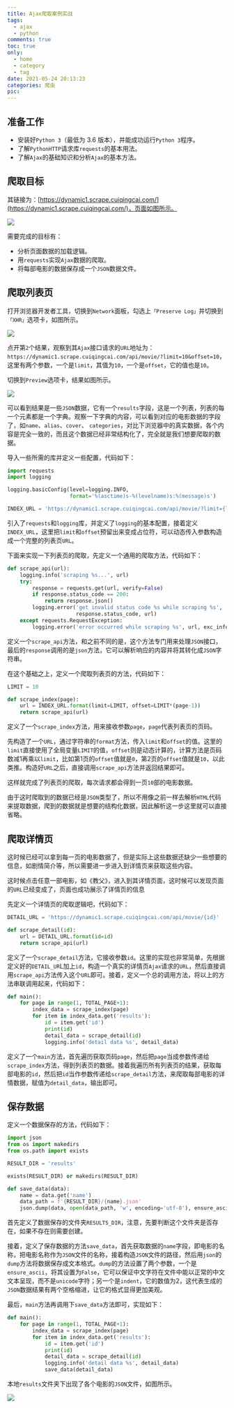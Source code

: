 ```yaml
---
title: Ajax爬取案例实战
tags:
  - ajax
  - python
comments: true
toc: true
only:
  - home
  - category
  - tag
date: 2021-05-24 20:13:23
categories: 爬虫
pic:
---
```


## 准备工作

- 安装好`Python 3`（最低为 3.6 版本），并能成功运行`Python 3`程序。
- 了解`PythonHTTP`请求库`requests`的基本用法。
- 了解`Ajax`的基础知识和分析`Ajax`的基本方法。

## 爬取目标

其链接为：[https://dynamic1.scrape.cuiqingcai.com/](https://dynamic1.scrape.cuiqingcai.com/)，页面如图所示。

![](Screenshot_1.webp)

需要完成的目标有：

- 分析页面数据的加载逻辑。
- 用`requests`实现`Ajax`数据的爬取。
- 将每部电影的数据保存成一个`JSON`数据文件。

## 爬取列表页

打开浏览器开发者工具，切换到`Network`面板，勾选上`「Preserve Log」`并切换到`「XHR」`选项卡，如图所示。

![](Screenshot_2.webp)

点开第`2`个结果，观察到其`Ajax`接口请求的`URL`地址为：`https://dynamic1.scrape.cuiqingcai.com/api/movie/?limit=10&offset=10`，这里有两个参数，一个是`limit`，其值为`10`，一个是`offset`，它的值也是`10`。

切换到`Preview`选项卡，结果如图所示。

![](Screenshot_3.webp)

可以看到结果是一些`JSON`数据，它有一个`results`字段，这是一个列表，列表的每一个元素都是一个字典。观察一下字典的内容，可以看到对应的电影数据的字段了，如`name`、`alias`、`cover`、 `categories`，对比下浏览器中的真实数据，各个内容是完全一致的，而且这个数据已经非常结构化了，完全就是我们想要爬取的数据。

导入一些所需的库并定义一些配置，代码如下：

```python
import requests
import logging

logging.basicConfig(level=logging.INFO,
                    format='%(asctime)s-%(levelname)s:%(message)s')

INDEX_URL = 'https://dynamic1.scrape.cuiqingcai.com/api/movie/?limit={limit}&offset={offset}'
```

引入了`requests`和`logging`库，并定义了`logging`的基本配置，接着定义`INDEX_URL`，这里把`limit`和`offset`预留出来变成占位符，可以动态传入参数构造成一个完整的列表页`URL`。

下面来实现一下列表页的爬取，先定义一个通用的爬取方法，代码如下：

```python
def scrape_api(url):
    logging.info('scraping %s...', url)
    try:
        response = requests.get(url, verify=False)
        if response.status_code == 200:
            return response.json()
        logging.error('get invalid status code %s while scraping %s',
                      response.status_code, url)
    except requests.RequestException:
        logging.error('error occurred while scraping %s', url, exc_info=True)
```

定义一个`scrape_api`方法，和之前不同的是，这个方法专门用来处理`JSON`接口，最后的`response`调用的是`json`方法，它可以解析响应的内容并将其转化成`JSON`字符串。

在这个基础之上，定义一个爬取列表页的方法，代码如下：

```python
LIMIT = 10

def scrape_index(page):
    url = INDEX_URL.format(limit=LIMIT, offset=LIMIT*(page-1))
    return scrape_api(url)
```

定义了一个`scrape_index`方法，用来接收参数`page`，`page`代表列表页的页码。

先构造了一个`URL`，通过字符串的`format`方法，传入`limit`和`offset`的值。这里的`limit`直接使用了全局变量`LIMIT`的值，`offset`则是动态计算的，计算方法是页码数减1再乘以`limit`，比如第1页的`offset`值就是`0`，第2页的`offset`值就是`10`，以此类推。构造好`URL`之后，直接调用`scrape_api`方法并返回结果即可。

这样就完成了列表页的爬取，每次请求都会得到一页`10`部的电影数据。

由于这时爬取到的数据已经是`JSON`类型了，所以不用像之前一样去解析`HTML`代码来提取数据，爬到的数据就是想要的结构化数据，因此解析这一步这里就可以直接省略。

## 爬取详情页

这时候已经可以拿到每一页的电影数据了，但是实际上这些数据还缺少一些想要的信息，如剧情简介等，所以需要进一步进入到详情页来获取这些内容。

这时候点击任意一部电影，如《教父》，进入到其详情页面，这时候可以发现页面的`URL`已经变成了[](https://dynamic1.scrape.cuiqingcai.com/detail/40)，页面也成功展示了详情页的信息

先定义一个详情页的爬取逻辑吧，代码如下：

```python
DETAIL_URL = 'https://dynamic1.scrape.cuiqingcai.com/api/movie/{id}'

def scrape_detail(id):
    url = DETAIL_URL.format(id=id)
    return scrape_api(url)
```

定义了一个`scrape_detail`方法，它接收参数`id`。这里的实现也非常简单，先根据定义好的`DETAIL_UR`L加上`id`，构造一个真实的详情页`Ajax`请求的`URL`，然后直接调用`scrape_api`方法传入这个`URL`即可。接着，定义一个总的调用方法，将以上的方法串联调用起来，代码如下：

```python
def main():
    for page in range(1, TOTAL_PAGE+1):
        index_data = scrape_index(page)
        for item in index_data.get('results'):
            id = item.get('id')
            print(id)
            detail_data = scrape_detail(id)
            logging.info('detail data %s', detail_data)
```

定义了一个`main`方法，首先遍历获取页码`page`，然后把`page`当成参数传递给`scrape_index`方法，得到列表页的数据。接着我遍历所有列表页的结果，获取每部电影的`id`，然后把`id`当作参数传递给`scrape_detail`方法，来爬取每部电影的详情数据，赋值为`detail_data`，输出即可。

## 保存数据

定义一个数据保存的方法，代码如下：

```python
import json
from os import makedirs
from os.path import exists

RESULT_DIR = 'results'

exists(RESULT_DIR) or makedirs(RESULT_DIR)

def save_data(data):
    name = data.get('name')
    data_path = f'{RESULT_DIR}/{name}.json'
    json.dump(data, open(data_path, 'w', encoding='utf-8'), ensure_ascii=False, indent=2)
```

首先定义了数据保存的文件夹`RESULTS_DIR`，注意，先要判断这个文件夹是否存在，如果不存在则需要创建。

接着，定义了保存数据的方法`save_data`，首先获取数据的`name`字段，即电影的名称，把电影名称作为`JSON`文件的名称，接着构造`JSON`文件的路径，然后用`json`的`dump`方法将数据保存成文本格式。`dump`的方法设置了两个参数，一个是`ensure_ascii`，将其设置为`False`，它可以保证中文字符在文件中能以正常的中文文本呈现，而不是`unicode`字符；另一个是`indent`，它的数值为2，这代表生成的`JSON`数据结果有两个空格缩进，让它的格式显得更加美观。

最后，`main`方法再调用下`save_data`方法即可，实现如下：

```python
def main():
    for page in range(1, TOTAL_PAGE+1):
        index_data = scrape_index(page)
        for item in index_data.get('results'):
            id = item.get('id')
            print(id)
            detail_data = scrape_detail(id)
            logging.info('detail data %s', detail_data)
            save_data(detail_data)
```

本地`results`文件夹下出现了各个电影的`JSON`文件，如图所示。

![](Screenshot_4.webp)
